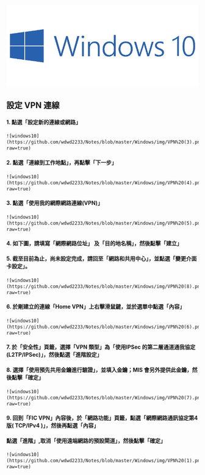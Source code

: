 ![windows10](https://github.com/wdwd2233/Notes/blob/master/Windows/img/windows10.jpg?raw=true)

## 設定 VPN 連線

#### 1. 點選「設定新的連線或網路」

	![windows10](https://github.com/wdwd2233/Notes/blob/master/Windows/img/VPN%20(3).png?raw=true)


#### 2. 點選「連線到工作地點」，再點擊「下一步」

	![windows10](https://github.com/wdwd2233/Notes/blob/master/Windows/img/VPN%20(4).png?raw=true)

#### 3. 點選「使用我的網際網路連線(VPN)」

	![windows10](https://github.com/wdwd2233/Notes/blob/master/Windows/img/VPN%20(5).png?raw=true)

#### 4. 如下圖，請填寫「網際網路位址」 及「目的地名稱」，然後點擊「建立」



#### 5. 截至目前為止，尚未設定完成，請回至「網路和共用中心」，並點選「變更介面卡設定」。

	![windows10](https://github.com/wdwd2233/Notes/blob/master/Windows/img/VPN%20(8).png?raw=true)

#### 6. 於剛建立的連線「Home VPN」上右擊滑鼠鍵，並於選單中點選「內容」

	![windows10](https://github.com/wdwd2233/Notes/blob/master/Windows/img/VPN%20(6).png?raw=true)

#### 7. 於「安全性」頁籤，選擇「VPN 類型」為「使用IPSec 的第二層通道通我協定(L2TP/IPSec)」，然後點選「進階設定」
#### 8. 選擇「使用預先共用金鑰進行驗證」，並填入金鑰；MIS 會另外提供此金鑰，然後點擊「確定」

	![windows10](https://github.com/wdwd2233/Notes/blob/master/Windows/img/VPN%20(7).png?raw=true)

#### 9. 回到「FIC VPN」內容後，於「網路功能」頁籤，點選「網際網路通訊協定第4 版( TCP/IPv4 )」，然後再點選「內容」
#### 點選「進階」,取消「使用遠端網路的預設閘道」，然後點擊「確定」

	![windows10](https://github.com/wdwd2233/Notes/blob/master/Windows/img/VPN%20(1).png?raw=true)